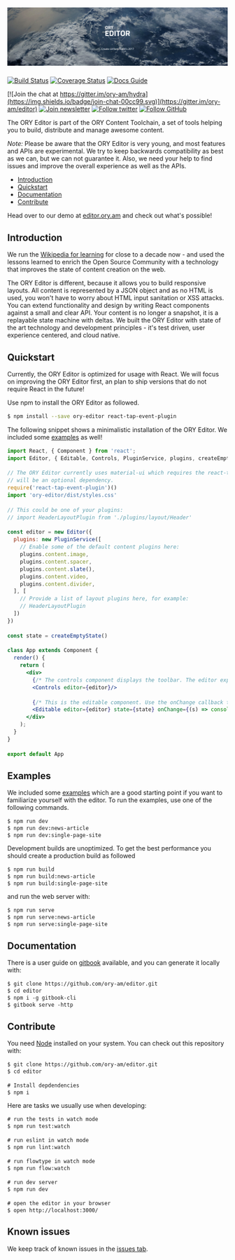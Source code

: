 # ![ORY Editor](docs/images/header.png)

[![Build Status](https://travis-ci.org/ory-am/editor.svg)](https://travis-ci.org/ory-am/editor)
[![Coverage Status](https://coveralls.io/repos/github/ory-am/editor/badge.svg?branch=master)](https://coveralls.io/github/ory-am/editor?branch=master)
[![Docs Guide](https://img.shields.io/badge/docs-guide-blue.svg)](https://ory-am.gitbooks.io/ory-editor/content/)

[![Join the chat at https://gitter.im/ory-am/hydra](https://img.shields.io/badge/join-chat-00cc99.svg)](https://gitter.im/ory-am/editor)
[![Join newsletter](https://img.shields.io/badge/join-newsletter-00cc99.svg)](http://eepurl.com/bKT3N9)
[![Follow twitter](https://img.shields.io/badge/follow-twitter-00cc99.svg)](https://twitter.com/_aeneasr)
[![Follow GitHub](https://img.shields.io/badge/follow-github-00cc99.svg)](https://github.com/arekkas)
 
The ORY Editor is part of the ORY Content Toolchain, a set of tools helping you to build, distribute and manage awesome content.

*Note:* Please be aware that the ORY Editor is very young, and most features and APIs are experimental. We try to keep
backwards compatibility as best as we can, but we can not guarantee it. Also, we need your help to find issues and improve
the overall experience as well as the APIs.

<!-- START doctoc generated TOC please keep comment here to allow auto update -->
<!-- DON'T EDIT THIS SECTION, INSTEAD RE-RUN doctoc TO UPDATE -->

- [Introduction](#introduction)
- [Quickstart](#quickstart)
- [Documentation](#documentation)
- [Contribute](#contribute)

<!-- END doctoc generated TOC please keep comment here to allow auto update -->

Head over to our demo at [editor.ory.am](http://editor.ory.am/) and check out what's possible!

## Introduction

We run the [Wikipedia for learning](https://de.serlo.org) for close to a decade now - and used
the lessons learned to enrich the Open Source Community with a technology that improves
the state of content creation on the web.
 
The ORY Editor is different, because it allows you to build responsive layouts. All content is represented by
a JSON object and as no HTML is used, you won't have to worry about HTML input sanitation or
XSS attacks. You can extend functionality and design by writing React components against a small and clear API. Your content
is no longer a snapshot, it is a replayable state machine with deltas. We built the ORY Editor with state of the art
technology and development principles - it's test driven, user experience centered, and cloud native.

## Quickstart

Currently, the ORY Editor is optimized for usage with React. We will focus on improving the ORY Editor first, an
plan to ship versions that do not require React in the future!

Use npm to install the ORY Editor as followed.

```sh
$ npm install --save ory-editor react-tap-event-plugin
```

The following snippet shows a minimalistic installation of the ORY Editor. We included some [examples](examples/) as well!

```jsx
import React, { Component } from 'react';
import Editor, { Editable, Controls, PluginService, plugins, createEmptyState } from 'ory-editor'

// The ORY Editor currently uses material-ui which requires the react-tap-event-plugin. In the future, material-ui
// will be an optional dependency.
require('react-tap-event-plugin')()
import 'ory-editor/dist/styles.css'

// This could be one of your plugins:
// import HeaderLayoutPlugin from './plugins/layout/Header'

const editor = new Editor({
  plugins: new PluginService([
    // Enable some of the default content plugins here:
    plugins.content.image,
    plugins.content.spacer,
    plugins.content.slate(),
    plugins.content.video,
    plugins.content.divider,
  ], [
    // Provide a list of layout plugins here, for example:
    // HeaderLayoutPlugin
  ])
})

const state = createEmptyState()

class App extends Component {
  render() {
    return (
      <div>
        {/* The controls component displays the toolbar. The editor exposes an API allowing you to build your own! */}
        <Controls editor={editor}/>
        
        {/* This is the editable component. Use the onChange callback to receive all updates */}
        <Editable editor={editor} state={state} onChange={(s) => console.log(s)}/>
      </div>
    );
  }
}

export default App
```

## Examples

We included some [examples](examples/) which are a good starting point if you want to familiarize yourself with the editor.
To run the examples, use one of the following commands.

```
$ npm run dev
$ npm run dev:news-article
$ npm run dev:single-page-site
```

Development builds are unoptimized. To get the best performance you should create a production build as followed

```
$ npm run build
$ npm run build:news-article
$ npm run build:single-page-site
```

and run the web server with:

```
$ npm run serve
$ npm run serve:news-article
$ npm run serve:single-page-site
```

## Documentation

There is a user guide on [gitbook](https://ory-am.gitbooks.io/ory-editor/content/) available, and you can generate it locally with:

```
$ git clone https://github.com/ory-am/editor.git
$ cd editor
$ npm i -g gitbook-cli
$ gitbook serve -http
```

## Contribute

You need [Node](https://nodejs.org) installed on your system. You can check out this repository with:

```
$ git clone https://github.com/ory-am/editor.git
$ cd editor

# Install depdendencies
$ npm i
```

Here are tasks we usually use when developing:

```
# run the tests in watch mode
$ npm run test:watch 

# run eslint in watch mode
$ npm run lint:watch

# run flowtype in watch mode
$ npm run flow:watch

# run dev server
$ npm run dev

# open the editor in your browser
$ open http://localhost:3000/
```

## Known issues

We keep track of known issues in the [issues tab](https://github.com/ory-am/editor/issues?q=is%3Aopen+is%3Aissue+label%3Abug).
